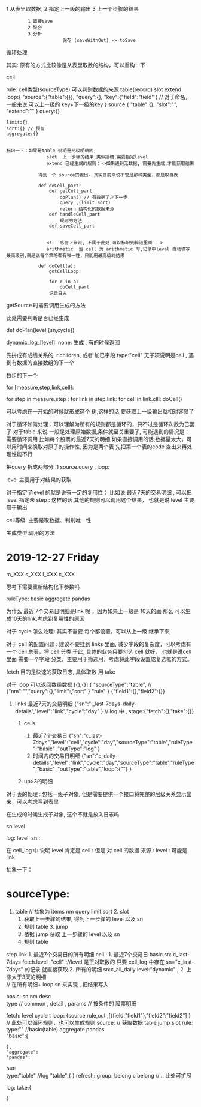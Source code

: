 1 从表里取数据, 
2 指定上一级的输出
3 上一个步骤的结果

            1 直接save
            2 聚合
            3 分析 
                         保存 (saveWithOut) -> toSave


循环处理




其实: 原有的方式比较像是从表里取数的结构，可以重构一下


cell 

rule:
    cell类型(sourceType) 可以判别数据的来源  table(record) slot  extend 
    loop:{
        "source":{"table":{}},
        "query":{},
        "key":{"field":"field" }     // 对于命名，一般来说 可以上一级的 key+下一级的key
    }
    source:{
        "table":{},
        "slot":"",
        "extend":""
    }
    query:{}

    limit:{}
    sort:{} // 预留
    aggregate:{}


    标识一下：如果是table 说明是比较明确的,
                   slot  上一步骤的结果,类似插槽,需要指定level  
                   extend 已经生成的规则：->如果遇到无数据, 需要先生成,才能获取结果

                得到一个 source的输出- 其实目前来说不管是那种类型，都是取自表    
                
                def doCell_part:
                    def getCell_part
                        doPlan() // 有数据了才下一步
                        query ,(limit sort)
                        return 结构化的数据来源
                    def handleCell_part    
                        规则的方法    
                    def saveCell_part


                   <!-- 感觉上来说, 不属于此处,可以标识到算法里面 -->
                   arithmetic  当 cell 为 arithmetic 时,记录中level 自动填写 最高级别,就是说每个策略都有唯一性，只能用最高级的结果

                def doCell(a):
                    getCellLoop:

                    for r in a:
                        doCell_part
                    记录日志    


getSource 时需要调用生成的方法 

此处需要判断是否已经生成

def doPlan(level,{sn,cycle})

dynamic_log_[level]: none: 生成 , 有的时候返回 

先拼成有成绩关系的, 
r.children, 或者 加已字段 type:"cell"  无子项说明是cell ,
遇到有数据的直接数组的下一个

数组的下一个

for [measure,step,link,cell]:

for step in  measure.step :
    for link in step.link:
        for cell in link.clll:
            doCell()
            


可以考虑在一开始的时候就形成这个 树,这样的话,要获取上一级输出就相对容易了




对于循环如何处理：可以理解为所有的规则都是循环的，只不过是循环次数为已罢了
对于table 来说 一般是处理原始数据,条件就至关重要了, 可能遇到的情况是：需要循环调用
比如每个股票的最近7天的明细,如果直接调用的话,数据量太大，可以用时间来换取对原子的操作性, 因为是两个表 先把第一个表的code 查出来再处理性能不行

把query 拆成两部分 :1 source.query ,  loop:



level 主要用于对结果的获取


对于指定了level 的就是说有一定的复用性：
比如说 最近7天的交易明细 , 可以把 level 指定未 step : 这样的话 其他的规则可以调用这个结果， 也就是说 level 主要用于输出


cell等级: 主要是取数据、判别唯一性 

生成类型:调用的方法




# 2019-12-27  Friday 

m_XXX
s_XXX
l_XXX
c_XXX

思考下需要重新结构化下参数吗

ruleType: basic aggregate pandas 

为什么 最近 7个交易日明细是link 呢 ，因为如果上一级是 10天的画 那么 可以生成10天的link,考虑到复用性的原因 

对于 cycle 怎么处理: 其实不需要 每个都设置，可以从上一级 继承下来,


对于 cell 的配置问题 : 建议不要挂到 links 里面, 减少字段的复杂度，可以考虑有一个 cell 总表，将 cell 分类 于此, 具体的业务只要勾选 cell 就好，
也就是说cell 里面 需要一个字段 分类，主要用于筛选用，考虑将此字段设置成复选框的方式。

fetch 目的是快速的获取日志,
具体取数 用 take 

对于 loop 可以返回数组数据  [{},{}]
{
    "sourceType":"table", // {"nm":"","query":{},"limit":,"sort" }
    "rule"
}
{"field1":{},"field2":{}}


1. links
   最近7天的交易明细 {"sn":"l_last-7days-daily-details","level":"link","cycle":"day"  }   // log 中 , stage:{"fetch":{},"take":{}} 
   1. cells:
       1. 最近7个交易日  {"sn":"c_last-7days","level":"cell","cycle":"day","sourceType":"table","ruleType":"basic" ,"outType":"log" }
       2. 时间内的交易日明细 {"sn":"c_daily-details","level":"link","cycle":"day","sourceType":"table","ruleType":"basic" ,"outType":"table","loop":{""} }

   2. up>3的明细




对于表的处理 : 包括一级子对象, 但是需要提供一个接口将完整的层级关系显示出来，可以考虑写到表里

在生成的时候生成子对象, 这个不就是放入日志吗




sn 
level 

log:
    level:
    sn :

在 cell_log 中 说明 level 肯定是 cell :
    但是 对 cell 的数据 来源 : level : 可能是 link 



抽象一下：

# sourceType:    
   1. table  // 抽象为 items 
        nm
        query
        limit
        sort 
    2. slot
        1. 获取上一步骤的结果, 得到上一步骤的 level 以及 sn 
        2. 规则 table 
    3. jump 
        1. 依据 jump 获取 上一步骤的 level 以及 sn
        2. 规则 table 
   

   step 
        link 
            1. 最近7个交易日的所有明细
                cell : 
                    1. 最近7个交易日    basic.sn: c_last-7days     fetch.level :"cell"  ://level 是正对取数的  只要 cell_log 中存在 sn="c_last-7days" 的记录 就直接获取
                    2. 所有的明细       sn:c_all_daily  level:"dynamic" ,
            2. 上涨大于3天的明细  
                // 在所有明细+ loop sn 来实现 , 把结果写入


basic:
    sn
    nm
    desc  
    type  // common , detail , params  // 按条件的 股票明细

fetch:
    level 
    cycle 
    t 
loop:
    {source,rule,out ,[{field:"field1"},"field2":"field2"] }     // 此处可以循环规则，也可以生成规则
source:   // 获取数据
    table
    jump
    slot
rule:
    type:"" //basic(table) aggregate pandas  
    "basic":{

    },
    "aggregate":
    "pandas":
out:    
    type:"table" //log 
    "table":{
    }
refresh:
group:
    belong c belong //  .. 此处可扩展

        



log:
    take:{

    }
